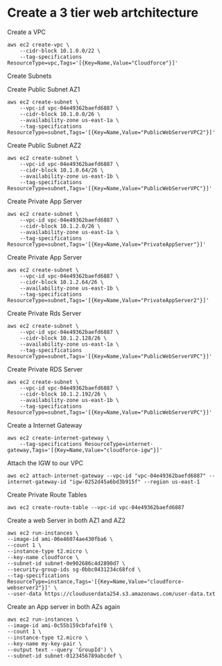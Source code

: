 # Create a 3 tier web artchitecture

Create a VPC

```
aws ec2 create-vpc \
    --cidr-block 10.1.0.0/22 \
    --tag-specifications ResourceType=vpc,Tags='[{Key=Name,Value="Cloudforce"}]'
```

Create Subnets

Create Public Subnet AZ1
```
aws ec2 create-subnet \
    --vpc-id vpc-04e49362baefd6887 \
    --cidr-block 10.1.0.0/26 \
    --availability-zone us-east-1a \
    --tag-specifications ResourceType=subnet,Tags='[{Key=Name,Value="PublicWebServerVPC2"}]'
```

Create Public Subnet AZ2
```
aws ec2 create-subnet \
    --vpc-id vpc-04e49362baefd6887 \
    --cidr-block 10.1.0.64/26 \
    --availability-zone us-east-1b \
    --tag-specifications ResourceType=subnet,Tags='[{Key=Name,Value="PublicWebServerVPC"}]'
```

Create Private App Server
```
aws ec2 create-subnet \
    --vpc-id vpc-04e49362baefd6887 \
    --cidr-block 10.1.2.0/26 \
    --availability-zone us-east-1a \
    --tag-specifications ResourceType=subnet,Tags='[{Key=Name,Value="PrivateAppServer"}]'
```

Create Private App Server
```
aws ec2 create-subnet \
    --vpc-id vpc-04e49362baefd6887 \
    --cidr-block 10.1.2.64/26 \
    --availability-zone us-east-1b \
    --tag-specifications ResourceType=subnet,Tags='[{Key=Name,Value="PrivateAppServer2"}]'
```

Create Private Rds Server
```
aws ec2 create-subnet \
    --vpc-id vpc-04e49362baefd6887 \
    --cidr-block 10.1.2.128/26 \
    --availability-zone us-east-1a \
    --tag-specifications ResourceType=subnet,Tags='[{Key=Name,Value="PublicWebServerVPC"}]'
```

Create Private RDS Server
```
aws ec2 create-subnet \
    --vpc-id vpc-04e49362baefd6887 \
    --cidr-block 10.1.2.192/26 \
    --availability-zone us-east-1b \
    --tag-specifications ResourceType=subnet,Tags='[{Key=Name,Value="PublicWebServerVPC"}]'
```

Create a Internet Gateway

```
aws ec2 create-internet-gateway \
    --tag-specifications ResourceType=internet-gateway,Tags='[{Key=Name,Value="cloudforce-igw"}]'
```
Attach the IGW to our VPC

```
aws ec2 attach-internet-gateway --vpc-id "vpc-04e49362baefd6887" --internet-gateway-id "igw-0252d45a6bd3b915f" --region us-east-1
```

Create Private Route Tables 

```
aws ec2 create-route-table --vpc-id vpc-04e49362baefd6887
```

Create a web Server in both AZ1 and AZ2

```
aws ec2 run-instances \
--image-id ami-06e46074ae430fba6 \
--count 1 \
--instance-type t2.micro \
--key-name cloudforce \
--subnet-id subnet-0e902686c4d2890d7 \
--security-group-ids sg-0bbc0431234c68fcd \
--tag-specifications ResourceType=instance,Tags='[{Key=Name,Value="cloudforce-webserver2"}]' \
--user-data https://clouduserdata254.s3.amazonaws.com/user-data.txt

```

Create an App server in both AZs again
```
aws ec2 run-instances \
--image-id ami-0c55b159cbfafe1f0 \
--count 1 \
--instance-type t2.micro \
--key-name my-key-pair \
--output text --query 'GroupId') \
--subnet-id subnet-0123456789abcdef \
```

